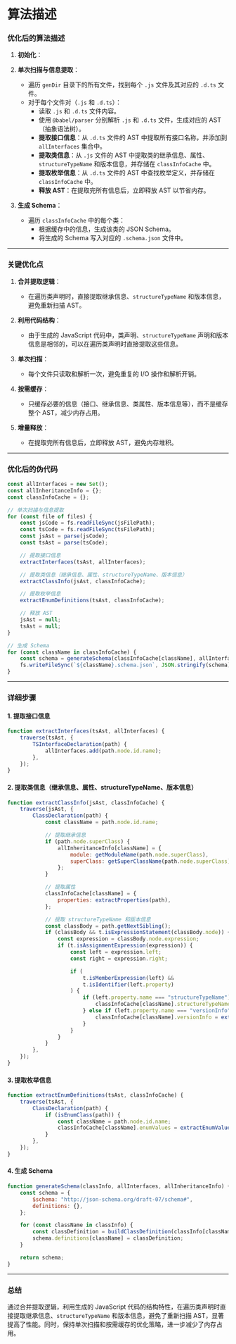 # 算法描述
### 优化后的算法描述

1. **初始化**：

2. **单次扫描与信息提取**：
   - 遍历 `genDir` 目录下的所有文件，找到每个 `.js` 文件及其对应的 `.d.ts` 文件。
   - 对于每个文件对（`.js` 和 `.d.ts`）：
     - 读取 `.js` 和 `.d.ts` 文件内容。
     - 使用 `@babel/parser` 分别解析 `.js` 和 `.d.ts` 文件，生成对应的 AST（抽象语法树）。
     - **提取接口信息**：从 `.d.ts` 文件的 AST 中提取所有接口名称，并添加到 `allInterfaces` 集合中。
     - **提取类信息**：从 `.js` 文件的 AST 中提取类的继承信息、属性、`structureTypeName` 和版本信息，并存储在 `classInfoCache` 中。
     - **提取枚举信息**：从 `.d.ts` 文件的 AST 中查找枚举定义，并存储在 `classInfoCache` 中。
     - **释放 AST**：在提取完所有信息后，立即释放 AST 以节省内存。

3. **生成 Schema**：
   - 遍历 `classInfoCache` 中的每个类：
     - 根据缓存中的信息，生成该类的 JSON Schema。
     - 将生成的 Schema 写入对应的 `.schema.json` 文件中。

---

### 关键优化点

1. **合并提取逻辑**：
   - 在遍历类声明时，直接提取继承信息、`structureTypeName` 和版本信息，避免重新扫描 AST。

2. **利用代码结构**：
   - 由于生成的 JavaScript 代码中，类声明、`structureTypeName` 声明和版本信息是相邻的，可以在遍历类声明时直接提取这些信息。

3. **单次扫描**：
   - 每个文件只读取和解析一次，避免重复的 I/O 操作和解析开销。

4. **按需缓存**：
   - 只缓存必要的信息（接口、继承信息、类属性、版本信息等），而不是缓存整个 AST，减少内存占用。

5. **增量释放**：
   - 在提取完所有信息后，立即释放 AST，避免内存堆积。

---

### 优化后的伪代码

```javascript
const allInterfaces = new Set();
const allInheritanceInfo = {};
const classInfoCache = {};

// 单次扫描与信息提取
for (const file of files) {
    const jsCode = fs.readFileSync(jsFilePath);
    const tsCode = fs.readFileSync(tsFilePath);
    const jsAst = parse(jsCode);
    const tsAst = parse(tsCode);

    // 提取接口信息
    extractInterfaces(tsAst, allInterfaces);

    // 提取类信息（继承信息、属性、structureTypeName、版本信息）
    extractClassInfo(jsAst, classInfoCache);

    // 提取枚举信息
    extractEnumDefinitions(tsAst, classInfoCache);

    // 释放 AST
    jsAst = null;
    tsAst = null;
}

// 生成 Schema
for (const className in classInfoCache) {
    const schema = generateSchema(classInfoCache[className], allInterfaces, allInheritanceInfo);
    fs.writeFileSync(`${className}.schema.json`, JSON.stringify(schema));
}
```

---

### 详细步骤

#### 1. **提取接口信息**
```javascript
function extractInterfaces(tsAst, allInterfaces) {
    traverse(tsAst, {
        TSInterfaceDeclaration(path) {
            allInterfaces.add(path.node.id.name);
        },
    });
}
```

#### 2. **提取类信息（继承信息、属性、structureTypeName、版本信息）**
```javascript
function extractClassInfo(jsAst, classInfoCache) {
    traverse(jsAst, {
        ClassDeclaration(path) {
            const className = path.node.id.name;

            // 提取继承信息
            if (path.node.superClass) {
                allInheritanceInfo[className] = {
                    module: getModuleName(path.node.superClass),
                    superClass: getSuperClassName(path.node.superClass),
                };
            }

            // 提取属性
            classInfoCache[className] = {
                properties: extractProperties(path),
            };

            // 提取 structureTypeName 和版本信息
            const classBody = path.getNextSibling();
            if (classBody && t.isExpressionStatement(classBody.node)) {
                const expression = classBody.node.expression;
                if (t.isAssignmentExpression(expression)) {
                    const left = expression.left;
                    const right = expression.right;

                    if (
                        t.isMemberExpression(left) &&
                        t.isIdentifier(left.property)
                    ) {
                        if (left.property.name === "structureTypeName") {
                            classInfoCache[className].structureTypeName = right.value;
                        } else if (left.property.name === "versionInfo") {
                            classInfoCache[className].versionInfo = extractVersionInfoFromExpression(right);
                        }
                    }
                }
            }
        },
    });
}
```

#### 3. **提取枚举信息**
```javascript
function extractEnumDefinitions(tsAst, classInfoCache) {
    traverse(tsAst, {
        ClassDeclaration(path) {
            if (isEnumClass(path)) {
                const className = path.node.id.name;
                classInfoCache[className].enumValues = extractEnumValues(path);
            }
        },
    });
}
```

#### 4. **生成 Schema**
```javascript
function generateSchema(classInfo, allInterfaces, allInheritanceInfo) {
    const schema = {
        $schema: "http://json-schema.org/draft-07/schema#",
        definitions: {},
    };

    for (const className in classInfo) {
        const classDefinition = buildClassDefinition(classInfo[className], allInheritanceInfo[className]);
        schema.definitions[className] = classDefinition;
    }

    return schema;
}
```

---

### 总结

通过合并提取逻辑，利用生成的 JavaScript 代码的结构特性，在遍历类声明时直接提取继承信息、`structureTypeName` 和版本信息，避免了重新扫描 AST，显著提高了性能。同时，保持单次扫描和按需缓存的优化策略，进一步减少了内存占用。
